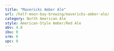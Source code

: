 ```yaml
---
title: "Mavericks Amber Ale"
url: /half-moon-bay-brewing/mavericks-amber-ale/
category: North American Ale
style: American-Style Amber/Red Ale
abv: 4.8
ibu: 0
srm: 0
upc: 0
---
```


